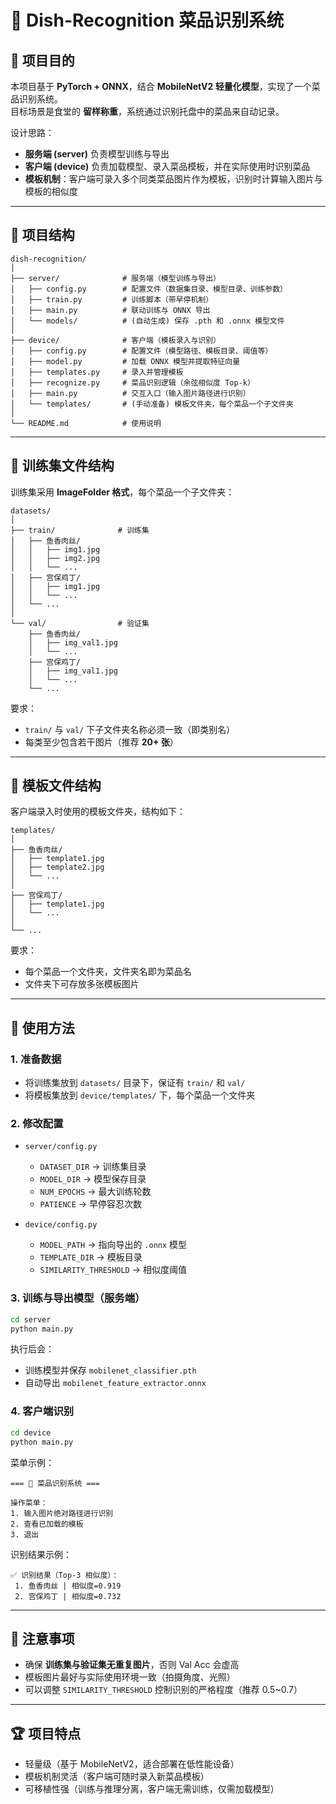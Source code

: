 # 🍲 Dish-Recognition 菜品识别系统

## 📌 项目目的
本项目基于 **PyTorch + ONNX**，结合 **MobileNetV2 轻量化模型**，实现了一个菜品识别系统。  
目标场景是食堂的 **留样称重**，系统通过识别托盘中的菜品来自动记录。  

设计思路：
- **服务端 (server)** 负责模型训练与导出  
- **客户端 (device)** 负责加载模型、录入菜品模板，并在实际使用时识别菜品  
- **模板机制**：客户端可录入多个同类菜品图片作为模板，识别时计算输入图片与模板的相似度  

---

## 📂 项目结构

```
dish-recognition/
│
├── server/              # 服务端（模型训练与导出）
│   ├── config.py        # 配置文件（数据集目录、模型目录、训练参数）
│   ├── train.py         # 训练脚本（带早停机制）
│   ├── main.py          # 联动训练与 ONNX 导出
│   └── models/          # (自动生成) 保存 .pth 和 .onnx 模型文件
│
├── device/              # 客户端（模板录入与识别）
│   ├── config.py        # 配置文件（模型路径、模板目录、阈值等）
│   ├── model.py         # 加载 ONNX 模型并提取特征向量
│   ├── templates.py     # 录入并管理模板
│   ├── recognize.py     # 菜品识别逻辑（余弦相似度 Top-k）
│   ├── main.py          # 交互入口（输入图片路径进行识别）
│   └── templates/       # (手动准备) 模板文件夹，每个菜品一个子文件夹
│
└── README.md            # 使用说明
```

---

## 📂 训练集文件结构

训练集采用 **ImageFolder 格式**，每个菜品一个子文件夹：  

```
datasets/
│
├── train/              # 训练集
│   ├── 鱼香肉丝/
│   │   ├── img1.jpg
│   │   ├── img2.jpg
│   │   └── ...
│   ├── 宫保鸡丁/
│   │   ├── img1.jpg
│   │   └── ...
│   └── ...
│
└── val/                # 验证集
    ├── 鱼香肉丝/
    │   ├── img_val1.jpg
    │   └── ...
    ├── 宫保鸡丁/
    │   ├── img_val1.jpg
    │   └── ...
    └── ...
```

要求：
- `train/` 与 `val/` 下子文件夹名称必须一致（即类别名）
- 每类至少包含若干图片（推荐 **20+ 张**）

---

## 📂 模板文件结构

客户端录入时使用的模板文件夹，结构如下：  

```
templates/
│
├── 鱼香肉丝/
│   ├── template1.jpg
│   ├── template2.jpg
│   └── ...
│
├── 宫保鸡丁/
│   ├── template1.jpg
│   └── ...
│
└── ...
```

要求：
- 每个菜品一个文件夹，文件夹名即为菜品名  
- 文件夹下可存放多张模板图片  

---

## 🚀 使用方法

### 1. 准备数据
- 将训练集放到 `datasets/` 目录下，保证有 `train/` 和 `val/`  
- 将模板集放到 `device/templates/` 下，每个菜品一个文件夹  

### 2. 修改配置
- `server/config.py`  
  - `DATASET_DIR` → 训练集目录  
  - `MODEL_DIR` → 模型保存目录  
  - `NUM_EPOCHS` → 最大训练轮数  
  - `PATIENCE` → 早停容忍次数  

- `device/config.py`  
  - `MODEL_PATH` → 指向导出的 `.onnx` 模型  
  - `TEMPLATE_DIR` → 模板目录  
  - `SIMILARITY_THRESHOLD` → 相似度阈值  

### 3. 训练与导出模型（服务端）
```bash
cd server
python main.py
```

执行后会：
- 训练模型并保存 `mobilenet_classifier.pth`  
- 自动导出 `mobilenet_feature_extractor.onnx`  

### 4. 客户端识别
```bash
cd device
python main.py
```

菜单示例：
```
=== 🍲 菜品识别系统 ===

操作菜单：
1. 输入图片绝对路径进行识别
2. 查看已加载的模板
3. 退出
```

识别结果示例：
```
✅ 识别结果（Top-3 相似度）：
 1. 鱼香肉丝 | 相似度=0.919
 2. 宫保鸡丁 | 相似度=0.732
```

---

## 📌 注意事项
- 确保 **训练集与验证集无重复图片**，否则 Val Acc 会虚高  
- 模板图片最好与实际使用环境一致（拍摄角度、光照）  
- 可以调整 `SIMILARITY_THRESHOLD` 控制识别的严格程度（推荐 0.5~0.7）  

---

## 🏆 项目特点
- 轻量级（基于 MobileNetV2，适合部署在低性能设备）  
- 模板机制灵活（客户端可随时录入新菜品模板）  
- 可移植性强（训练与推理分离，客户端无需训练，仅需加载模型）  

